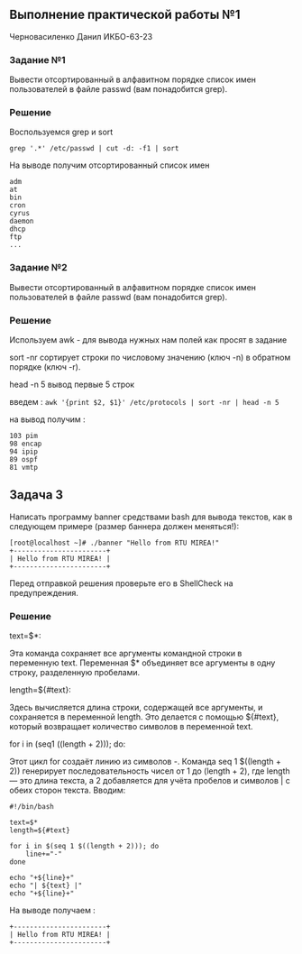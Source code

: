 ## Выполнение практической работы №1

Черновасиленко Данил ИКБО-63-23

### Задание №1

Вывести отсортированный в алфавитном порядке список имен пользователей в файле passwd (вам понадобится grep).

### Решение

Воспользуемся grep и sort

```
grep '.*' /etc/passwd | cut -d: -f1 | sort
```

На выводе получим отсортированный список имен

```
adm
at
bin
cron
cyrus
daemon
dhcp
ftp
...
```

### Задание №2

Вывести отсортированный в алфавитном порядке список имен пользователей в файле passwd (вам понадобится grep).

### Решение

Используем awk - для вывода нужных нам полей как просят в задание

sort -nr сортирует строки по числовому значению (ключ -n) в обратном порядке (ключ -r).

head -n 5 вывод первые 5 строк

введем :  ``` awk '{print $2, $1}' /etc/protocols | sort -nr | head -n 5 ```

на вывод получим :
```
103 pim
98 encap
94 ipip
89 ospf
81 vmtp
```

## Задача 3

Написать программу banner средствами bash для вывода текстов, как в следующем примере (размер баннера должен меняться!):

```
[root@localhost ~]# ./banner "Hello from RTU MIREA!"
+-----------------------+
| Hello from RTU MIREA! |
+-----------------------+
```

Перед отправкой решения проверьте его в ShellCheck на предупреждения.


### Решение
text=$*:

Эта команда сохраняет все аргументы командной строки в переменную text. Переменная $* объединяет все аргументы в одну строку, разделенную пробелами.

length=${#text}:

Здесь вычисляется длина строки, содержащей все аргументы, и сохраняется в переменной length. Это делается с помощью ${#text}, который возвращает количество символов в переменной text.

for i in  (seq1 ((length + 2))); do:

Этот цикл for создаёт линию из символов -. Команда seq 1 $((length + 2)) генерирует последовательность чисел от 1 до (length + 2), где length — это длина текста, а 2 добавляется для учёта пробелов и символов | с обеих сторон текста.
Вводим: 
```
#!/bin/bash

text=$*
length=${#text}

for i in $(seq 1 $((length + 2))); do
    line+="-"
done

echo "+${line}+"
echo "| ${text} |"
echo "+${line}+"
```

На выводе получаем : 
```
+-----------------------+
| Hello from RTU MIREA! |
+-----------------------+
```


```
